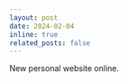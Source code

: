 ```yaml
---
layout: post
date: 2024-02-04
inline: true
related_posts: false
---
```


New personal website online.
